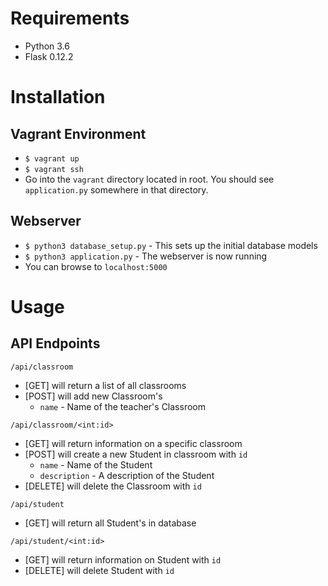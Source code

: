 # Requirements
- Python 3.6
- Flask 0.12.2

# Installation
## Vagrant Environment
- `$ vagrant up`
- `$ vagrant ssh`
- Go into the `vagrant` directory located in root. You should see `application.py` somewhere in that directory.

## Webserver
- `$ python3 database_setup.py` - This sets up the initial database models
- `$ python3 application.py` - The webserver is now running
- You can browse to `localhost:5000`

# Usage
## API Endpoints
`/api/classroom`
- [GET] will return a list of all classrooms
- [POST] will add new Classroom's
  - `name` - Name of the teacher's Classroom

`/api/classroom/<int:id>`
- [GET] will return information on a specific classroom
- [POST] will create a new Student in classroom with `id`
  - `name` - Name of the Student
  - `description` - A description of the Student
- [DELETE] will delete the Classroom with `id`

`/api/student`
- [GET] will return all Student's in database

`/api/student/<int:id>`
- [GET] will return information on Student with `id`
- [DELETE] will delete Student with `id`
